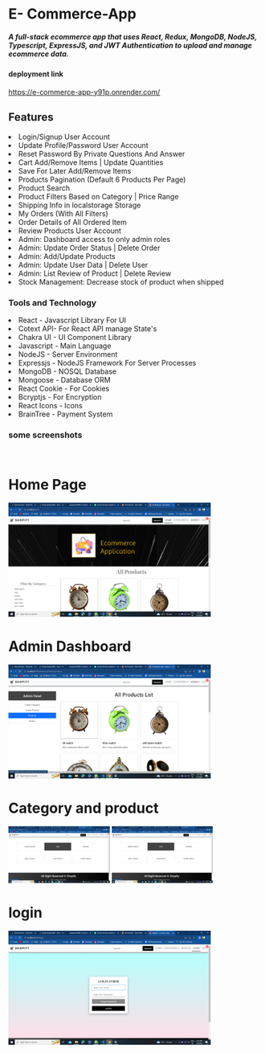 # E- Commerce-App

<h5>A full-stack ecommerce app that uses React, Redux, MongoDB, NodeJS, Typescript, ExpressJS, and JWT Authentication to upload and manage ecommerce data.</h5>

<h4> deployment link</h4>
<a taret="_blank" href="https://e-commerce-app-y91p.onrender.com/">https://e-commerce-app-y91p.onrender.com/</a>
<br>

 <!-- features -->
<h2> Features </h2>
<li>Login/Signup User Account</li>
<li>Update Profile/Password User Account</li>
<li>Reset Password By Private Questions And Answer</li>
<li>Cart Add/Remove Items | Update Quantities</li>
<li>Save For Later Add/Remove Items</li>
<li>Products Pagination (Default 6 Products Per Page)</li>
<li>Product Search</li>
<li>Product Filters Based on Category | Price Range</li>
<li>Shipping Info in localstorage Storage</li>
<li>My Orders (With All Filters)</li>
<li>Order Details of All Ordered Item</li>
<li>Review Products User Account</li>
<li>Admin: Dashboard access to only admin roles</li>
<li>Admin: Update Order Status | Delete Order</li>
<li>Admin: Add/Update Products</li>
<li>Admin: Update User Data | Delete User</li>
<li>Admin: List Review of Product | Delete Review</li>
<li>Stock Management: Decrease stock of product when shipped</li>
<!-- Tools and technology -->
<h3> Tools and Technology </h3>
<li>React - Javascript Library For UI</li>
<li> Cotext API- For React API manage State's
<li>Chakra UI - UI Component Library</li>
<li>Javascript - Main Language</li>
<li>NodeJS - Server Environment</li>
<li>Expressjs - NodeJS Framework For Server Processes</li>
<li>MongoDB - NOSQL Database</li>
<li>Mongoose - Database ORM</li>
<li>React Cookie - For Cookies</li>
<li>Bcryptjs - For Encryption</li>
<li>React Icons - Icons</li>
<li>BrainTree - Payment System</li>

<h3>some screenshots</h3>

<!-- "server": "nodemon server.js",
"client": "npm start --prefix ./client",
"dev": "concurrently \"npm run start\" \"npm run client\"" -->
<br>
<h1>Home Page</h1>
<img alt="Home Image" src="https://github.com/shoyebmd424/E-Commerce-App/blob/main/client/public/github-image/home.png" width="80%">
<br>
<h1>Admin Dashboard</h1>
<img alt="Home Image" src="https://github.com/shoyebmd424/E-Commerce-App/blob/main/client/public/github-image/adminDashboard.png" width="80%">
<br>
<h1>Category and product</h1>
<p float="left">
 <img alt="Home Image" src="https://github.com/shoyebmd424/E-Commerce-App/blob/main/client/public/github-image/category.png" width="40%" >
  <img alt="Home Image" src="https://github.com/shoyebmd424/E-Commerce-App/blob/main/client/public/github-image/category.png" width="40%">
</p>

<h1>login</h1>
<img alt="Home Image" src="https://github.com/shoyebmd424/E-Commerce-App/blob/main/client/public/github-image/login.png" width="80%">
